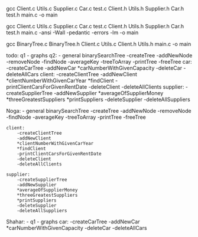 

gcc Client.c Utils.c Supplier.c Car.c test.c Client.h Utils.h Supplier.h Car.h test.h main.c -o main

gcc Client.c Utils.c Supplier.c Car.c test.c Client.h Utils.h Supplier.h Car.h test.h main.c -ansi -Wall -pedantic -errors -lm -o main

gcc BinaryTree.c BinaryTree.h Client.c Utils.c Client.h Utils.h main.c -o main

todo:
q1 - graphs
q2:
    - general binarySearchTree
        -createTree
        -addNewNode
        -removeNode
        -findNode
        -averageKey
        -treeToArray
        -printTree
        -freeTree
    car:
        -createCarTree
        -addNewCar
        *carNumberWithGivenCapacity
        -deleteCar
        -deleteAllCars
    client:
        -createClientTree
        -addNewClient
        *clientNumberWithGivenCarYear
        *findClient
        -printClientCarsForGivenRentDate
        -deleteClient
        -deleteAllClients
    supplier:
        -createSupplierTree
        -addNewSupplier
        *averageOfSupplierMoney
        *threeGreatestSuppliers
        *printSuppliers
        -deleteSupplier
        -deleteAllSuppliers


Noga:
    - general binarySearchTree
        -createTree
        -addNewNode
        -removeNode
        -findNode
        -averageKey
        -treeToArray
        -printTree
        -freeTree
    
    client:
        -createClientTree
        -addNewClient
        *clientNumberWithGivenCarYear
        *findClient
        -printClientCarsForGivenRentDate
        -deleteClient
        -deleteAllClients

    supplier:
        -createSupplierTree
        -addNewSupplier
        *averageOfSupplierMoney
        *threeGreatestSuppliers
        *printSuppliers
        -deleteSupplier
        -deleteAllSuppliers        

Shahar:
    - q1 - graphs 
    car:
        -createCarTree
        -addNewCar
        *carNumberWithGivenCapacity
        -deleteCar
        -deleteAllCars
